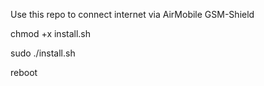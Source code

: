 Use this repo to connect internet via AirMobile GSM-Shield

chmod +x install.sh

sudo ./install.sh

reboot
